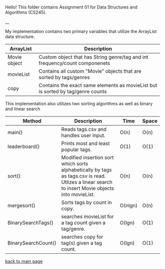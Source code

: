 Hello! This folder contains Assignment 01 for Data Structures and Algorithms (CS245).

__

My implementation contains two primary variables that utilize the ArrayList data structure.

| ArrayList | Description |
| --- | --- |
| Movie object | Custom object that has String genre/tag and int frequency/count componenets |
| movieList | Contains all custom "Movie" objects that are sorted by tags/genres |
| copy | Contains the exact same elements as movieList but is sorted by tag/genre counts |

This implementation also utilizes two sorting algorithms as well as binary and linear search

| Method | Description | Time | Space |
| --- | --- | --- | --- |
| main() | Reads tags.csv and handles user input. | O(n) | O(n) |
| leaderboard() | Prints most and least popular tags. | O(1) | O(1) |
| sort() | Modified insertion sort which sorts alphabetically by tags as tags.csv is read. Utlizes a linear search to insert Movie objects into movieList. | O(n) | O(n) |
| mergesort() | Sorts tags by count in copy. | O(nlgn) | O(n) |
| BinarySearchTags() | searches movieList for a tag count given a tag/genre. | O(lgn) | O(1) |
| BinarySearchCount() | searches copy for tag(s) given a tag count. | O(lgn) | O(1) |


[back to main page](https://github.com/shooby-d/projects) 
